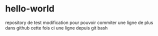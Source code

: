 # hello-world
repository de test
modification pour pouvoir commiter
une ligne de plus dans github
cette fois ci une ligne depuis git bash